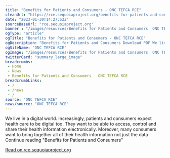 ```yaml
--- 
title: "Benefits for Patients and Consumers - ONC TEFCA RCE"
cleanUrl: "https://rce.sequoiaproject.org/benefits-for-patients-and-consumers/"
date: "2023-01-30T14:27:53Z"
sourceBaseUrl: "rce.sequoiaproject.org"
banner : "/images/resources/Benefits for Patients and Consumers  ONC TEFCA RCE.jpg"
ogType: "article"
ogTitle: "Benefits for Patients and Consumers - ONC TEFCA RCE"
ogDescription: "Benefits for Patients and Consumers Download PDF We live in a digital world. Increasingly, patients and consumers expect health care to be digital too. They want to be able to access, control and share their health information electronically. Moreover, many consumers want to bring together all of their health information  not just the data  Continue reading \"Benefits for Patients and Consumers\""
ogSiteName: "ONC TEFCA RCE"
ogImage: "/images/resources/Benefits for Patients and Consumers  ONC TEFCA RCE.jpg"
twitterCard: "summary_large_image"
breadcrumbs:
 - Home
 - News
 - Benefits for Patients and Consumers   ONC TEFCA RCE
breadcrumbLinks:
 - / 
 - /news
 - / 
source: "ONC TEFCA RCE"
news/source: "ONC TEFCA RCE"
---
```

We live in a digital world. Increasingly, patients and consumers expect health care to be digital too. They want to be able to access, control and share their health information electronically. Moreover, many consumers want to bring together all of their health information not just the data Continue reading "Benefits for Patients and Consumers"  
  
[Read on rce.sequoiaproject.org](https://rce.sequoiaproject.org/benefits-for-patients-and-consumers/)
